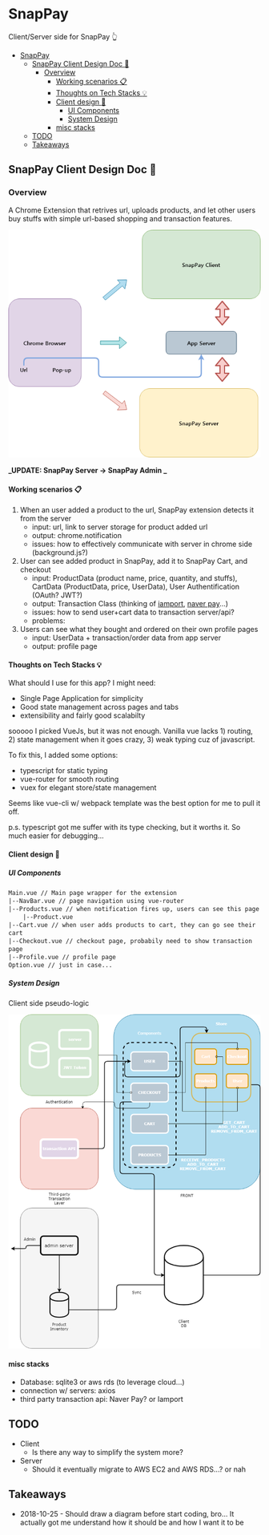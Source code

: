 # SnapPay

Client/Server side for SnapPay :point_up_2:

- [SnapPay](#snappay)
    - [SnapPay Client Design Doc :blue_book:](#snappay-client-design-doc-blue_book)
        - [Overview](#overview)
            - [Working scenarios :clipboard:](#working-scenarios-clipboard)
            - [Thoughts on Tech Stacks :bulb:](#thoughts-on-tech-stacks-bulb)
            - [Client design :page_with_curl:](#client-design-page_with_curl)
                - [UI Components](#ui-components)
                - [System Design](#system-design)
            - [misc stacks](#misc-stacks)
    - [TODO](#todo)
    - [Takeaways](#takeaways)

## SnapPay Client Design Doc :blue_book:

### Overview

A Chrome Extension that retrives url, uploads products, and let other users buy stuffs with simple url-based shopping and transaction features.

![snappay_diagrams_1](./snappay-client/static/snappay_diagrams_1.png)

**_UPDATE: SnapPay Server -> SnapPay Admin _**

#### Working scenarios :clipboard:

1. When an user added a product to the url, SnapPay extension detects it from the server
   - input: url, link to server storage for product added url
   - output: chrome.notification
   - issues: how to effectively communicate with server in chrome side (background.js?)
2. User can see added product in SnapPay, add it to SnapPay Cart, and checkout
   - input: ProductData (product name, price, quantity, and stuffs), CartData (ProductData, price, UserData), User Authentification (OAuth? JWT?)
   - output: Transaction Class (thinking of [iamport](https://www.iamport.kr/), [naver pay](https://developer.pay.naver.com/)...)
   - issues: how to send user+cart data to transaction server/api?
   - problems:
3. Users can see what they bought and ordered on their own profile pages
   - input: UserData + transaction/order data from app server
   - output: profile page

#### Thoughts on Tech Stacks :bulb:

What should I use for this app?
I might need:

- Single Page Application for simplicity
- Good state management across pages and tabs
- extensibility and fairly good scalabilty

sooooo I picked VueJs, but it was not enough.
Vanilla vue lacks 1) routing, 2) state management when it goes crazy, 3) weak typing cuz of javascript.

To fix this, I added some options:

- typescript for static typing
- vue-router for smooth routing
- vuex for elegant store/state management

Seems like vue-cli w/ webpack template was the best option for me to pull it off.

p.s. typescript got me suffer with its type checking, but it worths it. So much easier for debugging...

#### Client design :page_with_curl:

##### UI Components

```text
Main.vue // Main page wrapper for the extension
|--NavBar.vue // page navigation using vue-router
|--Products.vue // when notification fires up, users can see this page
    |--Product.vue
|--Cart.vue // when user adds products to cart, they can go see their cart
|--Checkout.vue // checkout page, probabily need to show transaction page
|--Profile.vue // profile page
Option.vue // just in case...
```

##### System Design

Client side pseudo-logic

![vuex state diagram](snappay-client/static/snappay_sys_diagram.png)

#### misc stacks

- Database: sqlite3 or aws rds (to leverage cloud...)
- connection w/ servers: axios
- third party transaction api: Naver Pay? or Iamport

## TODO

- Client
  - Is there any way to simplify the system more?
- Server
  - Should it eventually migrate to AWS EC2 and AWS RDS...? or nah

## Takeaways

- 2018-10-25 - Should draw a diagram before start coding, bro... It actually got me understand how it should be and how I want it to be
